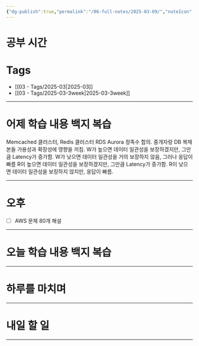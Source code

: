 ```yaml
---
{"dg-publish":true,"permalink":"/06-full-notes/2025-03-09/","noteIcon":""}
---
```


# 공부 시간

# Tags
- [[03 - Tags/2025-03\|2025-03]]
- [[03 - Tags/2025-03-3week\|2025-03-3week]]

---
# 어제 학습 내용 백지 복습
Memcached 클러스터, Redis 클러스터 
RDS Aurora
정족수 합의. 중개자랑 DB 복제본들 가용성과 확장성에 영향을 끼침.
W가 높으면 데이터 일관성을 보장하겠지만, 그만큼 Latency가 증가함.
W가 낮으면 데이터 일관성을 거의 보장하지 않음, 그러나 응답이 빠름
R이 높으면 데이터 일관성을 보장하겠지만, 그만큼 Latency가 증가함.
R이 낮으면 데이터 일관성을 보장하지 않지만, 응답이 빠름.

---
# 오후
- [ ] AWS 문제 80개 해설
---
# 오늘 학습 내용 백지 복습

---
# 하루를 마치며
---
# 내일 할 일
---